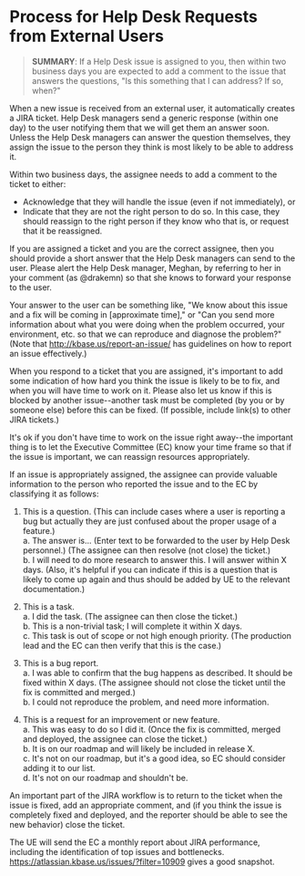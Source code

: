 # Process for Help Desk Requests from External Users

> **SUMMARY**: If a Help Desk issue is assigned to you, then within two business days you are expected to add a comment to the issue that answers the questions, "Is this something that I can address? If so, when?"

When a new issue is received from an external user, it automatically creates a JIRA ticket.
Help Desk managers send a generic response (within one day) to the user notifying them that we will get them an answer soon.
Unless the Help Desk managers can answer the question themselves, they assign the issue to the person they think is most likely to be able to address it.

Within two business days, the assignee needs to add a comment to the ticket to either:
- Acknowledge that they will handle the issue (even if not immediately), or
- Indicate that they are not the right person to do so. In this case, they should reassign to the right person if they know who that is, or request that it be reassigned.

If you are assigned a ticket and you are the correct assignee, then you should provide a short answer that the Help Desk managers can send to the user. Please alert the Help Desk manager, Meghan, by referring to her in your comment (as @drakemn) so that she knows to forward your response to the user.

Your answer to the user can be something like, "We know about this issue and a fix will be coming in [approximate time]," or "Can you send more information about what you were doing when the problem occurred, your environment, etc. so that we can reproduce and diagnose the problem?" (Note that http://kbase.us/report-an-issue/ has guidelines on how to report an issue effectively.)

When you respond to a ticket that you are assigned, it's important to add some indication of how hard you think the issue is likely to be to fix, and when you will have time to work on it. Please also let us know if this is blocked by another issue--another task must be completed (by you or by someone else) before this can be fixed. (If possible, include link(s) to other JIRA tickets.)

It's ok if you don't have time to work on the issue right away--the important thing is to let the Executive Committee (EC) know your time frame so that if the issue is important, we can reassign resources appropriately.

If an issue is appropriately assigned, the assignee can provide valuable information to the person who reported the issue and to the EC by classifying it as follows:

1. This is a question. (This can include cases where a user is reporting a bug but actually they are just confused about the proper usage of a feature.)<br/>
  a. The answer is... (Enter text to be forwarded to the user by Help Desk personnel.) (The assignee can then resolve (not close) the ticket.)<br/>
  b. I will need to do more research to answer this. I will answer within X days.
    (Also, it's helpful if you can indicate if this is a question that is likely to come up again and thus should be added by UE to the relevant documentation.)
    
2. This is a task.<br/>
  a. I did the task. (The assignee can then close the ticket.)<br/>
  b. This is a non-trivial task; I will complete it within X days.<br/>
  c. This task is out of scope or not high enough priority. (The production lead and the EC can then verify that this is the case.)<br/>
  
3. This is a bug report.<br/>
  a. I was able to confirm that the bug happens as described. It should be fixed within X days. (The assignee should not close the ticket until the fix is committed and merged.)<br/>
  b. I could not reproduce the problem, and need more information.

4. This is a request for an improvement or new feature.<br/>
  a. This was easy to do so I did it. (Once the fix is committed, merged and deployed, the assignee can close the ticket.)<br/>
  b. It is on our roadmap and will likely be included in release X.<br/>
  c. It's not on our roadmap, but it's a good idea, so EC should consider adding it to our list.<br/>
  d. It's not on our roadmap and shouldn't be.

An important part of the JIRA workflow is to return to the ticket when the issue is fixed, add an appropriate comment, and (if you think the issue is completely fixed and deployed, and the reporter should be able to see the new behavior) close the ticket.

The UE will send the EC a monthly report about JIRA performance, including the identification of top issues and bottlenecks.
https://atlassian.kbase.us/issues/?filter=10909 gives a good snapshot.
